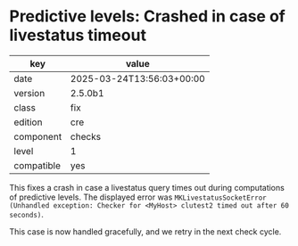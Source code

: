 [//]: # (werk v2)
# Predictive levels: Crashed in case of livestatus timeout

key        | value
---------- | ---
date       | 2025-03-24T13:56:03+00:00
version    | 2.5.0b1
class      | fix
edition    | cre
component  | checks
level      | 1
compatible | yes

This fixes a crash in case a livestatus query times out during computations of predictive levels.
The displayed error was `MKLivestatusSocketError (Unhandled exception: Checker for <MyHost> clutest2 timed out after 60 seconds)`.

This case is now handled gracefully, and we retry in the next check cycle.
